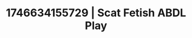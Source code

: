---
categories:
- Mutual desire
- AI-generated
- Intimate moaning
- Queer kinks
- Erotic silhouette
- ASMR
- Cosplay
- Eclectic erotica
image: /assets/images/1746634155729.jpg
layout: post
seo:
  description: Featured content with artistic Scat Fetish, ABDL Play. HD images available.
  keywords: Scat Fetish, ABDL Play
  og_image: /assets/images/1746634155729.jpg
  schema_type: VisualArtwork
tags:
- '#1746634155729'
- Scat Fetish
- ABDL Play
title: 1746634155729 | Scat Fetish ABDL Play
---